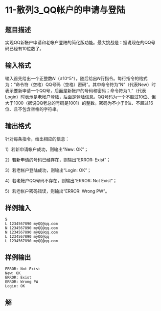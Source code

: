 # 11-散列3_QQ帐户的申请与登陆

## 题目描述

实现QQ新帐户申请和老帐户登陆的简化版功能。最大挑战是：据说现在的QQ号码已经有10位数了。



## 输入格式

输入首先给出一个正整数*N*（≤10^5^），随后给出*N*行指令。每行指令的格式为：“命令符（空格）QQ号码（空格）密码”。其中命令符为“N”（代表New）时表示要新申请一个QQ号，后面是新帐户的号码和密码；命令符为“L”（代表Login）时表示是老帐户登陆，后面是登陆信息。QQ号码为一个不超过10位、但大于1000（据说QQ老总的号码是1001）的整数。密码为不小于6位、不超过16位、且不包含空格的字符串。



## 输出格式

针对每条指令，给出相应的信息：

1）若新申请帐户成功，则输出“New: OK”；

2）若新申请的号码已经存在，则输出“ERROR: Exist”；

3）若老帐户登陆成功，则输出“Login: OK”；

4）若老帐户QQ号码不存在，则输出“ERROR: Not Exist”；

5）若老帐户密码错误，则输出“ERROR: Wrong PW”。



## 样例输入

```
5
L 1234567890 myQQ@qq.com
N 1234567890 myQQ@qq.com
N 1234567890 myQQ@qq.com
L 1234567890 myQQ@qq
L 1234567890 myQQ@qq.com
```



## 样例输出

```
ERROR: Not Exist
New: OK
ERROR: Exist
ERROR: Wrong PW
Login: OK
```



## 解

```C
```

